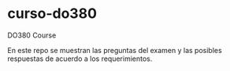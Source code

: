 # curso-do380
DO380 Course

En este repo se muestran las preguntas del examen y las posibles respuestas de acuerdo a los requerimientos.
